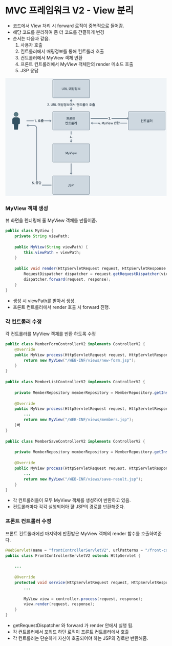 # MVC 프레임워크 V2 - View 분리
* 코드에서 View 처리 시 forward 로직이 중복적으로 들어감.
* 해당 코드를 분리하여 좀 더 코드를 간결하게 변경
* 순서는 다음과 같음.
  1. 사용자 호출
  2. 컨트롤러에서 매핑정보를 통해 컨트롤러 호출
  3. 컨트롤러에서 MyView 객체 반환
  4. 프론트 컨트롤러에서 MyView 객체안의 render 메소드 호출
  5. JSP 응답

![flowV2.png](images%2FflowV2.png)

### MyView 객체 생성
뷰 화면을 렌더링해 줄 MyView 객체를 만들어줌.

```java
public class MyView {
    private String viewPath;

    public MyView(String viewPath) {
        this.viewPath = viewPath;
    }

    public void render(HttpServletRequest request, HttpServletResponse response) throws ServletException, IOException {
        RequestDispatcher dispatcher = request.getRequestDispatcher(viewPath);
        dispatcher.forward(request, response);
    }
}
```
* 생성 시 viewPath를 받아서 생성.
* 프론트 컨트롤러에서 render 호출 시 forward 진행.

### 각 컨트롤러 수정
각 컨트롤러를 MyView 객체를 반환 하도록 수정
```java
public class MemberFormControllerV2 implements ControllerV2 {
    @Override
    public MyView process(HttpServletRequest request, HttpServletResponse response) throws ServletException, IOException {
        return new MyView("/WEB-INF/views/new-form.jsp");
    }
}

public class MemberListControllerV2 implements ControllerV2 {

    private MemberRepository memberRepository = MemberRepository.getInstance();

    @Override
    public MyView process(HttpServletRequest request, HttpServletResponse response) throws ServletException, IOException {
        ...
        return new MyView("/WEB-INF/views/members.jsp");
    }버
}

public class MemberSaveControllerV2 implements ControllerV2 {
    
    private MemberRepository memberRepository = MemberRepository.getInstance();
    
    @Override
    public MyView process(HttpServletRequest request, HttpServletResponse response) throws ServletException, IOException {
        ...
        return new MyView("/WEB-INF/views/save-result.jsp");
    }
}
```
* 각 컨트롤러들이 모두 MyView 객체를 생성하여 반환하고 있음.
* 컨트롤러마다 각각 실행되어아 햘 JSP의 경로를 반환해준다.

### 프론트 컨트롤러 수정
프론트 컨트롤러에선 마지막에 반환받은 MyView 객체의 render 함수를 호출하여준다.
```java
@WebServlet(name = "frontControllerServletV2", urlPatterns = "/front-controller/v2/*")
public class FrontControllerServletV2 extends HttpServlet {
    
    ...

    @Override
    protected void service(HttpServletRequest request, HttpServletResponse response) throws ServletException, IOException {
        ...
        
        MyView view = controller.process(request, response);
        view.render(request, response);
    }
}
```
* getRequestDispatcher 와 forward 가 render 안에서 실행 됨.
* 각 컨트롤러에서 포워드 하던 로직이 프론트 컨트롤러에서 호출
* 각 컨트롤러는 단순하게 자신이 호출되어야 하는 JSP의 경로만 반환해줌.